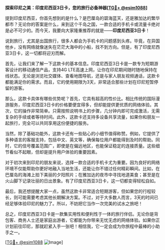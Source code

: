 **探索印尼之美：印度尼西亚3日卡，您的旅行必备神器[[TG💪+ @esim1088](https://t.me/s/esim1088)]**

提到印度尼西亚，你首先想到的是什么？是巴厘岛的碧海蓝天，还是雅加达的繁华都市？无论你的答案是什么，来到这个千岛之国，一款合适的手机卡或流量卡绝对是必不可少的。而今天，我要向大家隆重推荐的就是——**印度尼西亚3日卡**！

说到旅行，尤其是出国旅行，很多人都会为手机卡的问题感到头疼。毕竟，在异国他乡，没有网络就像迷失在茫茫大海中的小船，找不到方向。但是，有了印度尼西亚3日卡，这一切都将迎刃而解。

首先，让我们来了解一下这款卡的基本信息。印度尼西亚3日卡是一款专为短期游客设计的移动通信产品，支持4G LTE高速上网，让你在印尼期间随时随地保持在线状态。无论是浏览社交媒体、查看地图导航，还是与家人朋友视频通话，这款卡都能满足你的需求。而且，它的使用期限为3天，非常适合那些计划在印尼短暂停留的游客。

那么，这款卡具体有哪些优势呢？首先，它具有超高的性价比。相比传统的国际漫游服务，印度尼西亚3日卡的价格要便宜得多，但却能提供更优质的网络体验。其次，它的操作非常简单。只需按照说明书上的步骤，几分钟内即可完成激活，无需复杂的手续或者等待时间。此外，这款卡还支持多设备共享流量，如果你和朋友一起旅行，完全可以共同享用这份便捷的服务。

当然，除了基础功能外，这款卡还有一些贴心的小细节值得称赞。例如，它提供了多种语言的客服支持，包括中文、英文等，确保每位用户都能得到及时的帮助。同时，它的信号覆盖范围广，即使是在偏远地区，也能保证稳定的连接质量。这些细节看似不起眼，但却是提升用户体验的重要因素。

对于初次来到印尼的朋友来说，选择一款合适的手机卡尤为重要。因为良好的网络环境不仅能帮助你更好地融入当地生活，还能让你不错过任何精彩瞬间。比如，在巴厘岛的海滩上拍下美丽的夕阳照片；在雅加达的夜市中寻找地道美食；甚至是在火山脚下记录壮丽的日出景象。有了印度尼西亚3日卡，这一切都变得轻松自如。

最后，我还想提醒大家一点，虽然这款卡非常适合短期游客，但如果您的行程较长，则可能需要考虑其他长期解决方案。不过，对于大多数人而言，3天的时间已经足够体验印尼的魅力了。所以，不妨把它当作一次完美的试水之旅吧！

总之，印度尼西亚3日卡是一款集实用性和便利性于一体的旅行伴侣。无论你是背包客、商务人士还是家庭出游者，它都能为你带来无忧无虑的网络体验。如果你正计划前往印尼，那就赶紧入手一张吧！相信我，它一定会成为你旅程中最棒的小助手之一。

[[TG💪+ @esim1088](https://t.me/s/esim1088) ![Image](https://i.postimg.cc/4NQfJmqS/Snipaste-2025-05-13-00-14-12.png)]